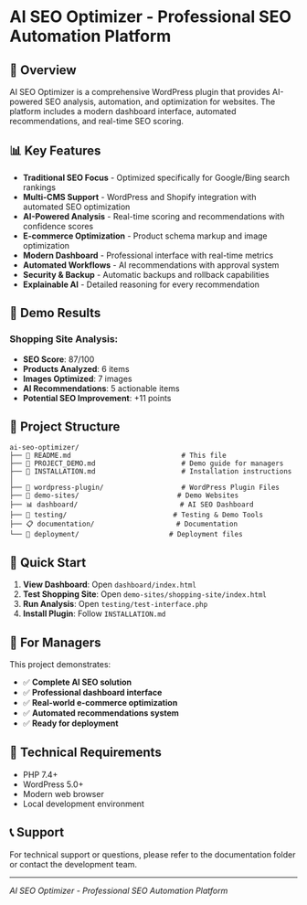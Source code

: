 # AI SEO Optimizer - Professional SEO Automation Platform

## 🚀 Overview

AI SEO Optimizer is a comprehensive WordPress plugin that provides AI-powered SEO analysis, automation, and optimization for websites. The platform includes a modern dashboard interface, automated recommendations, and real-time SEO scoring.

## 📊 Key Features

- **Traditional SEO Focus** - Optimized specifically for Google/Bing search rankings
- **Multi-CMS Support** - WordPress and Shopify integration with automated SEO optimization
- **AI-Powered Analysis** - Real-time scoring and recommendations with confidence scores
- **E-commerce Optimization** - Product schema markup and image optimization
- **Modern Dashboard** - Professional interface with real-time metrics
- **Automated Workflows** - AI recommendations with approval system
- **Security & Backup** - Automatic backups and rollback capabilities
- **Explainable AI** - Detailed reasoning for every recommendation

## 🎯 Demo Results

### Shopping Site Analysis:
- **SEO Score**: 87/100
- **Products Analyzed**: 6 items
- **Images Optimized**: 7 images
- **AI Recommendations**: 5 actionable items
- **Potential SEO Improvement**: +11 points

## 📁 Project Structure

```
ai-seo-optimizer/
├── 📄 README.md                           # This file
├── 📄 PROJECT_DEMO.md                     # Demo guide for managers
├── 📄 INSTALLATION.md                     # Installation instructions
│
├── 🔌 wordpress-plugin/                   # WordPress Plugin Files
├── 🎯 demo-sites/                        # Demo Websites
├── 📊 dashboard/                         # AI SEO Dashboard
├── 🧪 testing/                          # Testing & Demo Tools
├── 📋 documentation/                    # Documentation
└── 🚀 deployment/                      # Deployment files
```

## 🚀 Quick Start

1. **View Dashboard**: Open `dashboard/index.html`
2. **Test Shopping Site**: Open `demo-sites/shopping-site/index.html`
3. **Run Analysis**: Open `testing/test-interface.php`
4. **Install Plugin**: Follow `INSTALLATION.md`

## 💼 For Managers

This project demonstrates:
- ✅ **Complete AI SEO solution**
- ✅ **Professional dashboard interface**
- ✅ **Real-world e-commerce optimization**
- ✅ **Automated recommendations system**
- ✅ **Ready for deployment**

## 🔧 Technical Requirements

- PHP 7.4+
- WordPress 5.0+
- Modern web browser
- Local development environment

## 📞 Support

For technical support or questions, please refer to the documentation folder or contact the development team.

---
*AI SEO Optimizer - Professional SEO Automation Platform* 